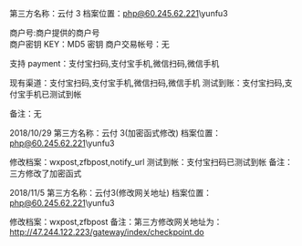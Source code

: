 第三方名称：云付 3
档案位置：php@60.245.62.221\yunfu3

商户号:商户提供的商户号  
商户密钥 KEY：MD5 密钥
商户交易帐号：无

支持 payment：支付宝扫码,支付宝手机,微信扫码,微信手机

现有渠道：支付宝扫码,支付宝手机,微信扫码,微信手机
测试到账：支付宝扫码,支付宝手机已测试到帐

备注：无

2018/10/29
第三方名称：云付 3(加密函式修改)
档案位置：php@60.245.62.221\yunfu3

修改档案：wxpost,zfbpost,notify_url
测试到帐：支付宝扫码已测试到帐
备注：三方修改了加密函式

2018/11/5
第三方名称：云付3(修改网关地址)
档案位置：php@60.245.62.221\yunfu3

修改档案：wxpost,zfbpost
备注：第三方修改网关地址为：http://47.244.122.223/gateway/index/checkpoint.do
